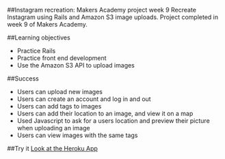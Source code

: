##Instagram recreation: Makers Academy project week 9
Recreate Instagram using Rails and Amazon S3 image uploads.
Project completed in week 9 of Makers Academy.

##Learning objectives
* Practice Rails
* Practice front end development
* Use the Amazon S3 API to upload images

##Success
* Users can upload new images
* Users can create an account and log in and out
* Users can add tags to images
* Users can add their location to an image, and view it on a map
* Used Javascript to ask for a users location and preview their picture when uploading an image
* Users can view images with the same tags

##Try it
[Look at the Heroku App](http://pipster.herokuapp.com/)